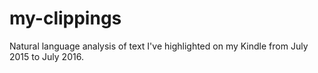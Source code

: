 # my-clippings

Natural language analysis of text I've highlighted on my Kindle from July 
2015 to July 2016.
